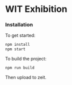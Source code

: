 # WIT Exhibition

### Installation

To get started:

```bash
npm install
npm start
```

To build the project:

```bash
npm run build
```
Then upload to zeit.
